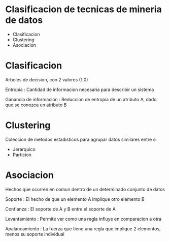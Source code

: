 # Clasificacion de tecnicas de mineria de datos
- Clasificacion
- Clustering
- Asociacion

# Clasificacion
Arboles de decision, con 2 valores (1,0)

Entropia
:   Cantidad de informacion necesaria para describir un sistema

Ganancia de informacion
:   Reduccion de entropía de un atributo A, dado que se conozca un atributo B

# Clustering
Coleccion de metodos estadisticos para agrupar datos similares entre si

- Jerarquico
- Particion

# Asociacion
Hechos que ocurren en comun dentro de un determinado conjunto de datos

Soporte
:   El hecho de que un elemento A implique otro elemento B

Confianza
:   El soporte de A y B entre el soporte de A

Levantamiento
:   Permite ver como una regla influye en comparacion a otra

Apalancamiento
:   La fuerza que tiene una regla que implique 2 elementos, menos su soporte individual


